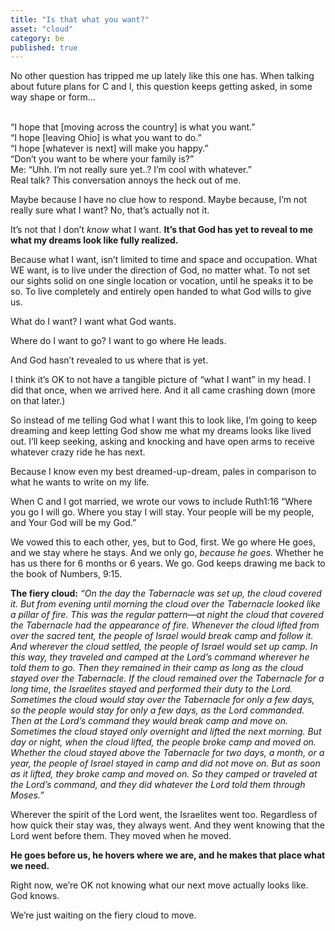 ```yaml
---
title: "Is that what you want?"
asset: "cloud"
category: be
published: true
---
```

No other question has tripped me up lately like this one has. When talking about future plans for C and I, this question keeps getting asked, in some way shape or form…

<BR>“I hope that [moving across the country] is what you want.”
<BR>“I hope [leaving Ohio] is what you want to do.”
<BR>“I hope [whatever is next] will make you happy.”
<BR>“Don’t you want to be where your family is?”
<BR>Me: “Uhh. I’m not really sure yet..? I’m cool with whatever.”
<BR>Real talk? This conversation annoys the heck out of me. 

Maybe because I have no clue how to respond. Maybe because, I’m not really sure what I want? No, that’s actually not it. 

It’s not that I don’t _know_ what I want. **It’s that God has yet to reveal to me what my dreams look like fully realized.**

Because what I want, isn’t limited to time and space and occupation. What WE want, is to live under the direction of God, no matter what. To not set our sights solid on one single location or vocation, until he speaks it to be so. To live completely and entirely open handed to what God wills to give us.

What do I want? I want what God wants. 

Where do I want to go? I want to go where He leads. 

And God hasn’t revealed to us where that is yet.

I think it’s OK to not have a tangible picture of “what I want” in my head. I did that once, when we arrived here. And it all came crashing down (more on that later.)

So instead of me telling God what I want this to look like, I’m going to keep dreaming and keep letting God show me what my dreams looks like lived out.  I’ll keep seeking, asking and knocking and have open arms to receive whatever crazy ride he has next.

Because I know even my best dreamed-up-dream, pales in comparison to what he wants to write on my life.

When C and I got married, we wrote our vows to include Ruth1:16 “Where you go I will go. Where you stay I will stay. Your people will be my people, and Your God will be my God.”

We vowed this to each other, yes, but to God, first. We go where He goes, and we stay where he stays. And we only go, _because he goes._ Whether he has us there for 6 months or 6 years. We go.
God keeps drawing me back to the book of Numbers, 9:15. 

**The fiery cloud:**
_“On the day the Tabernacle was set up, the cloud covered it.  But from evening until morning the cloud over the Tabernacle looked like a pillar of fire. This was the regular pattern—at night the cloud that covered the Tabernacle had the appearance of fire.
 Whenever the cloud lifted from over the sacred tent, the people of Israel would break camp and follow it. And wherever the cloud settled, the people of Israel would set up camp. In this way, they traveled and camped at the Lord’s command wherever he told them to go. Then they remained in their camp as long as the cloud stayed over the Tabernacle.  If the cloud remained over the Tabernacle for a long time, the Israelites stayed and performed their duty to the Lord. Sometimes the cloud would stay over the Tabernacle for only a few days, so the people would stay for only a few days, as the Lord commanded. Then at the Lord’s command they would break camp and move on. Sometimes the cloud stayed only overnight and lifted the next morning. But day or night, when the cloud lifted, the people broke camp and moved on. Whether the cloud stayed above the Tabernacle for two days, a month, or a year, the people of Israel stayed in camp and did not move on. But as soon as it lifted, they broke camp and moved on. So they camped or traveled at the Lord’s command, and they did whatever the Lord told them through Moses.”_

Wherever the spirit of the Lord went, the Israelites went too. Regardless of how quick their stay was, they always went. And they went knowing that the Lord went before them. They moved when he moved.

**He goes before us, he hovers where we are, and he makes that place what we need.**

Right now, we’re OK not knowing what our next move actually looks like. God knows.

We’re just waiting on the fiery cloud to move.

